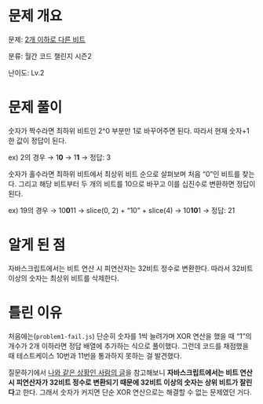 # 문제 개요

문제: [2개 이하로 다른 비트](https://school.programmers.co.kr/learn/courses/30/lessons/77885)

분류: 월간 코드 챌린지 시즌2

난이도: Lv.2

# 문제 풀이

숫자가 짝수라면 최하위 비트인 2^0 부분만 1로 바꾸어주면 된다. 따라서 현재 숫자+1한 값이 정답이 된다.

ex) 2의 경우 → 1**0** → 1**1** → 정답: 3

숫자가 홀수라면 최하위 비트에서 최상위 비트 순으로 살펴보며 처음 “0”인 비트를 찾는다. 그리고 해당 비트부터 두 개의 비트를 10으로 바꾸고 이를 십진수로 변환하면 정답이 된다.

ex) 19의 경우 → 10**0**11 → slice(0, 2) + “10” + slice(4) → 10**10**1 → 정답: 21

# 알게 된 점

자바스크립트에서는 비트 연산 시 피연산자는 32비트 정수로 변환한다. 따라서 32비트 이상의 숫자는 최상위 비트를 삭제한다.

# 틀린 이유

처음에는(`problem1-fail.js`) 단순히 숫자를 1씩 늘려가며 XOR 연산을 했을 때 “1”의 개수가 2개 이하라면 정답 배열에 추가하는 식으로 풀이했다. 그런데 코드를 채점했을 때 테스트케이스 10번과 11번을 통과하지 못하는 걸 발견했다.

질문하기에서 [나와 같은 상황인 사람의 글](https://school.programmers.co.kr/questions/31530)을 참고해보니 **자바스크립트에서는 비트 연산 시 피연산자가 32비트 정수로 변환되기 때문에 32비트 이상의 숫자는 상위 비트가 잘린다**고 한다. 그래서 숫자가 커지면 단순 XOR 연산으로는 해결할 수 없는 문제였던 거다.
